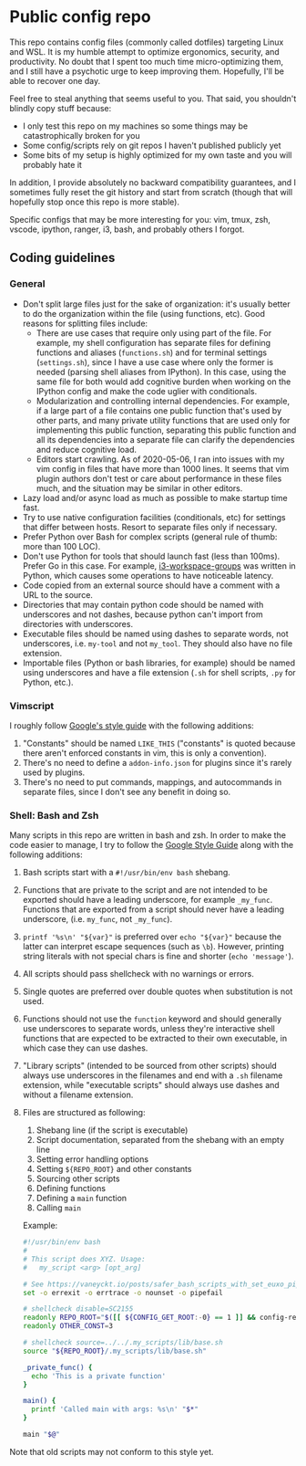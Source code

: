 # Public config repo

This repo contains config files (commonly called dotfiles) targeting Linux and
WSL. It is my humble attempt to optimize ergonomics, security, and productivity.
No doubt that I spent too much time micro-optimizing them, and I still have a
psychotic urge to keep improving them. Hopefully, I'll be able to recover one
day.

Feel free to steal anything that seems useful to you. That said, you shouldn't
blindly copy stuff because:

- I only test this repo on my machines so some things may be catastrophically
  broken for you
- Some config/scripts rely on git repos I haven't published publicly yet
- Some bits of my setup is highly optimized for my own taste and you will
  probably hate it

In addition, I provide absolutely no backward compatibility guarantees, and I
sometimes fully reset the git history and start from scratch (though that will
hopefully stop once this repo is more stable).

Specific configs that may be more interesting for you: vim, tmux, zsh, vscode,
ipython, ranger, i3, bash, and probably others I forgot.

## Coding guidelines

### General

- Don't split large files just for the sake of organization: it's usually better
  to do the organization within the file (using functions, etc). Good reasons
  for splitting files include:
  - There are use cases that require only using part of the file. For example,
    my shell configuration has separate files for defining functions and aliases
    (`functions.sh`) and for terminal settings (`settings.sh`), since I have a
    use case where only the former is needed (parsing shell aliases from
    IPython). In this case, using the same file for both would add cognitive
    burden when working on the IPython config and make the code uglier with
    conditionals.
  - Modularization and controlling internal dependencies. For example, if a
    large part of a file contains one public function that's used by other
    parts, and many private utility functions that are used only for
    implementing this public function, separating this public function and all
    its dependencies into a separate file can clarify the dependencies and
    reduce cognitive load.
  - Editors start crawling. As of 2020-05-06, I ran into issues with my vim
    config in files that have more than 1000 lines. It seems that vim plugin
    authors don't test or care about performance in these files much, and the
    situation may be similar in other editors.
- Lazy load and/or async load as much as possible to make startup time fast.
- Try to use native configuration facilities (conditionals, etc) for settings
  that differ between hosts. Resort to separate files only if necessary.
- Prefer Python over Bash for complex scripts (general rule of thumb: more than
  100 LOC).
- Don't use Python for tools that should launch fast (less than 100ms). Prefer
  Go in this case. For example,
  [i3-workspace-groups](https://github.com/infokiller/i3-workspace-groups) was
  written in Python, which causes some operations to have noticeable latency.
- Code copied from an external source should have a comment with a URL to the
  source.
- Directories that may contain python code should be named with underscores and
  not dashes, because python can't import from directories with underscores.
- Executable files should be named using dashes to separate words, not
  underscores, i.e. `my-tool` and not `my_tool`. They should also have no file
  extension.
- Importable files (Python or bash libraries, for example) should be named using
  underscores and have a file extension (`.sh` for shell scripts, `.py` for
  Python, etc.).

### Vimscript

I roughly follow
[Google's style guide](https://google.github.io/styleguide/vimscriptguide.xml)
with the following additions:

1. "Constants" should be named `LIKE_THIS` ("constants" is quoted because there
   aren't enforced constants in vim, this is only a convention).
1. There's no need to define a `addon-info.json` for plugins since it's rarely
   used by plugins.
1. There's no need to put commands, mappings, and autocommands in separate
   files, since I don't see any benefit in doing so.

### Shell: Bash and Zsh

Many scripts in this repo are written in bash and zsh. In order to make the code
easier to manage, I try to follow the
[Google Style Guide](https://google.github.io/styleguide/shellguide.html) along
with the following additions:

1. Bash scripts start with a `#!/usr/bin/env bash` shebang.
1. Functions that are private to the script and are not intended to be exported
   should have a leading underscore, for example `_my_func`. Functions that are
   exported from a script should never have a leading underscore, (i.e.
   `my_func`, not `_my_func`).
1. `printf '%s\n' "${var}"` is preferred over `echo "${var}"` because the latter
   can interpret escape sequences (such as `\b`). However, printing string
   literals with not special chars is fine and shorter (`echo 'message'`).
1. All scripts should pass shellcheck with no warnings or errors.
1. Single quotes are preferred over double quotes when substitution is not used.
1. Functions should not use the `function` keyword and should generally use
   underscores to separate words, unless they're interactive shell functions
   that are expected to be extracted to their own executable, in which case they
   can use dashes.
1. "Library scripts" (intended to be sourced from other scripts) should always
   use underscores in the filenames and end with a `.sh` filename extension,
   while "executable scripts" should always use dashes and without a filename
   extension.
1. Files are structured as following:

   1. Shebang line (if the script is executable)
   1. Script documentation, separated from the shebang with an empty line
   1. Setting error handling options
   1. Setting `${REPO_ROOT}` and other constants
   1. Sourcing other scripts
   1. Defining functions
   1. Defining a `main` function
   1. Calling `main`

   Example:

   ```sh
   #!/usr/bin/env bash
   #
   # This script does XYZ. Usage:
   #   my_script <arg> [opt_arg]

   # See https://vaneyckt.io/posts/safer_bash_scripts_with_set_euxo_pipefail/
   set -o errexit -o errtrace -o nounset -o pipefail

   # shellcheck disable=SC2155
   readonly REPO_ROOT="$([[ ${CONFIG_GET_ROOT:-0} == 1 ]] && config-repo-root "${BASH_SOURCE[0]}" || echo "${HOME}")"
   readonly OTHER_CONST=3

   # shellcheck source=../../.my_scripts/lib/base.sh
   source "${REPO_ROOT}/.my_scripts/lib/base.sh"

   _private_func() {
     echo 'This is a private function'
   }

   main() {
     printf 'Called main with args: %s\n' "$*"
   }

   main "$@"
   ```

Note that old scripts may not conform to this style yet.
